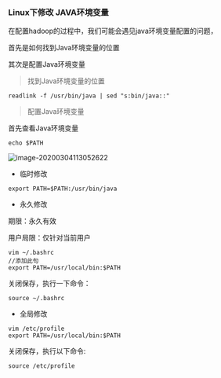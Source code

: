 ### Linux下修改 JAVA环境变量



在配置hadoop的过程中，我们可能会遇见java环境变量配置的问题，

首先是如何找到Java环境变量的位置

其次是配置Java环境变量



> 找到Java环境变量的位置

```shell
readlink -f /usr/bin/java | sed "s:bin/java::"
```





>  配置Java环境变量



首先查看Java环境变量

```shell
echo $PATH
```

![image-20200304113052622](https://tva1.sinaimg.cn/large/00831rSTgy1gchqkzqzg2j30vc0420tj.jpg)



- 临时修改

```shell
export PATH=$PATH:/usr/bin/java
```



- 永久修改



期限：永久有效

用户局限：仅针对当前用户



```shell
vim ~/.bashrc
//添加此句
export PATH=/usr/local/bin:$PATH
```

关闭保存，执行一下命令：



```shell
source ~/.bashrc
```



- 全局修改

```shell
vim /etc/profile
export PATH=/usr/local/bin:$PATH
```



关闭保存，执行以下命令:

```shell
source /etc/profile
```

